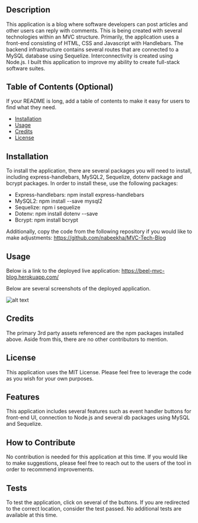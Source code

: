 # <MVC-Tech-Blog>

## Description

This application is a blog where software developers can post articles and other users can reply with comments. This is being created with several technologies within an MVC structure. Primarily, the application uses a front-end consisting of HTML, CSS and Javascript with Handlebars. The backend infrastructure contains several routes that are connected to a MySQL database using Sequelize. Interconnectivity is created using Node.js. I built this application to improve my ability to create full-stack software suites.

## Table of Contents (Optional)

If your README is long, add a table of contents to make it easy for users to find what they need.

- [Installation](#installation)
- [Usage](#usage)
- [Credits](#credits)
- [License](#license)

## Installation

To install the application, there are several packages you will need to install, including express-handlebars, MySQL2, Sequelize, dotenv package and bcrypt packages. In order to install these, use the following packages:
- Express-handlebars: npm install express-handlebars
- MySQL2: npm install --save mysql2
- Sequelize: npm i sequelize
- Dotenv: npm install dotenv --save
- Bcrypt: npm install bcrypt

Additionally, copy the code from the following repository if you would like to make adjustments:
https://github.com/nabeekha/MVC-Tech-Blog 

## Usage

Below is a link to the deployed live application: 
https://beel-mvc-blog.herokuapp.com/ 

Below are several screenshots of the deployed application. 

![alt text](assets/images/screenshot.png)

## Credits

The primary 3rd party assets referenced are the npm packages installed above. Aside from this, there are no other contributors to mention.

## License

This application uses the MIT License. Please feel free to leverage the code as you wish for your own purposes.

## Features

This application includes several features such as event handler buttons for front-end UI, connection to Node.js and several db packages using MySQL and Sequelize.

## How to Contribute

No contribution is needed for this application at this time. If you would like to make suggestions, please feel free to reach out to the users of the tool in order to recommend improvements.

## Tests

To test the application, click on several of the buttons. If you are redirected to the correct location, consider the test passed. No additional tests are available at this time. 